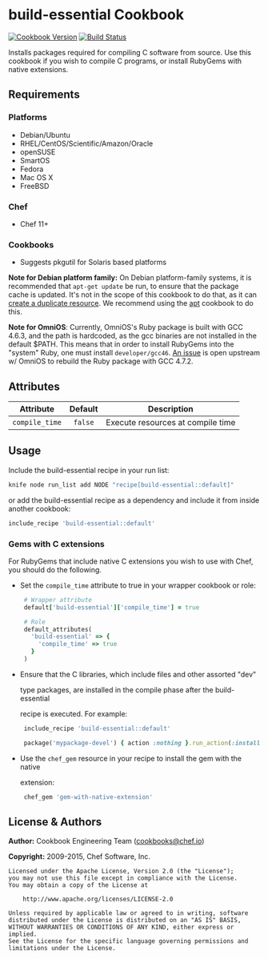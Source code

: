 # build-essential Cookbook
[![Cookbook Version](http://img.shields.io/cookbook/v/build-essential.svg)][cookbook] [![Build Status](http://img.shields.io/travis/chef-cookbooks/build-essential.svg)][travis]

Installs packages required for compiling C software from source. Use this cookbook if you wish to compile C programs, or install RubyGems with native extensions.

## Requirements
### Platforms
- Debian/Ubuntu
- RHEL/CentOS/Scientific/Amazon/Oracle
- openSUSE
- SmartOS
- Fedora
- Mac OS X
- FreeBSD

### Chef
- Chef 11+

### Cookbooks
- Suggests pkgutil for Solaris based platforms

**Note for Debian platform family:** On Debian platform-family systems, it is recommended that `apt-get update` be run, to ensure that the package cache is updated. It's not in the scope of this cookbook to do that, as it can [create a duplicate resource](https://tickets.chef.io/browse/CHEF-3694). We recommend using the [apt](https://supermarket.chef.io/cookbooks/apt) cookbook to do this.

**Note for OmniOS**: Currently, OmniOS's Ruby package is built with GCC 4.6.3, and the path is hardcoded, as the gcc binaries are not installed in the default $PATH. This means that in order to install RubyGems into the "system" Ruby, one must install `developer/gcc46`. [An issue](https://github.com/omniti-labs/omnios-build/issues/19) is open upstream w/ OmniOS to rebuild the Ruby package with GCC 4.7.2.

## Attributes

Attribute      | Default | Description
-------------- | :-----: | ---------------------------------
`compile_time` | `false` | Execute resources at compile time

## Usage
Include the build-essential recipe in your run list:

```sh
knife node run_list add NODE "recipe[build-essential::default]"
```

or add the build-essential recipe as a dependency and include it from inside another cookbook:

```ruby
include_recipe 'build-essential::default'
```

### Gems with C extensions
For RubyGems that include native C extensions you wish to use with Chef, you should do the following.
- Set the `compile_time` attribute to true in your wrapper cookbook or role:

  ```ruby
   # Wrapper attribute
   default['build-essential']['compile_time'] = true
  ```

  ```ruby
   # Role
   default_attributes(
     'build-essential' => {
       'compile_time' => true
     }
   )
  ```

- Ensure that the C libraries, which include files and other assorted "dev"

  type packages, are installed in the compile phase after the build-essential

  recipe is executed. For example:

  ```ruby
   include_recipe 'build-essential::default'

   package('mypackage-devel') { action :nothing }.run_action(:install)
  ```

- Use the `chef_gem` resource in your recipe to install the gem with the native

  extension:

  ```ruby
   chef_gem 'gem-with-native-extension'
  ```

## License & Authors
**Author:** Cookbook Engineering Team ([cookbooks@chef.io](mailto:cookbooks@chef.io))

**Copyright:** 2009-2015, Chef Software, Inc.

```
Licensed under the Apache License, Version 2.0 (the "License");
you may not use this file except in compliance with the License.
You may obtain a copy of the License at

    http://www.apache.org/licenses/LICENSE-2.0

Unless required by applicable law or agreed to in writing, software
distributed under the License is distributed on an "AS IS" BASIS,
WITHOUT WARRANTIES OR CONDITIONS OF ANY KIND, either express or implied.
See the License for the specific language governing permissions and
limitations under the License.
```

[cookbook]: https://supermarket.chef.io/cookbooks/build-essential
[travis]: http://travis-ci.org/chef-cookbooks/build-essential
